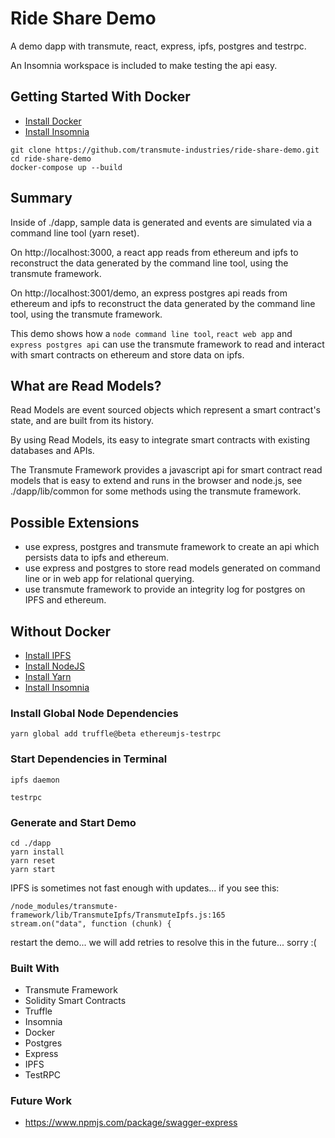 # Ride Share Demo

A demo dapp with transmute, react, express, ipfs, postgres and testrpc.

An Insomnia workspace is included to make testing the api easy.

## Getting Started With Docker

* [Install Docker](https://docs.docker.com/engine/installation/)
* [Install Insomnia](https://insomnia.rest/)

```
git clone https://github.com/transmute-industries/ride-share-demo.git
cd ride-share-demo
docker-compose up --build
```

## Summary

Inside of ./dapp, sample data is generated and events are simulated via a command line tool (yarn reset).

On http://localhost:3000, a react app reads from ethereum and ipfs to reconstruct the data generated by the command line tool, using the transmute framework.

On http://localhost:3001/demo, an express postgres api reads from ethereum and ipfs to reconstruct the data generated by the command line tool, using the transmute framework.

This demo shows how a `node command line tool`, `react web app` and `express postgres api` can use the transmute framework to read and interact with smart contracts on ethereum and store data on ipfs.

## What are Read Models?

Read Models are event sourced objects which represent a smart contract's state, and are built from its history.

By using Read Models, its easy to integrate smart contracts with existing databases and APIs.

The Transmute Framework provides a javascript api for smart contract read models that is easy to extend and runs in the browser and node.js, see ./dapp/lib/common for some methods using the transmute framework.

## Possible Extensions

* use express, postgres and transmute framework to create an api which persists data to ipfs and ethereum.
* use express and postgres to store read models generated on command line or in web app for relational querying.
* use transmute framework to provide an integrity log for postgres on IPFS and ethereum.



## Without Docker

* [Install IPFS](https://ipfs.io/docs/install/)
* [Install NodeJS](https://nodejs.org/en/download/)
* [Install Yarn](https://yarnpkg.com/lang/en/docs/install/)
* [Install Insomnia](https://insomnia.rest/)

### Install Global Node Dependencies

```
yarn global add truffle@beta ethereumjs-testrpc
```

### Start Dependencies in Terminal

```
ipfs daemon
```

```
testrpc
```

### Generate and Start Demo

```
cd ./dapp
yarn install
yarn reset
yarn start
```

IPFS is sometimes not fast enough with updates... if you see this:

```
/node_modules/transmute-framework/lib/TransmuteIpfs/TransmuteIpfs.js:165
stream.on("data", function (chunk) {
```

restart the demo... we will add retries to resolve this in the future... sorry :(

### Built With

* Transmute Framework
* Solidity Smart Contracts
* Truffle
* Insomnia
* Docker
* Postgres
* Express
* IPFS
* TestRPC

### Future Work

* https://www.npmjs.com/package/swagger-express
